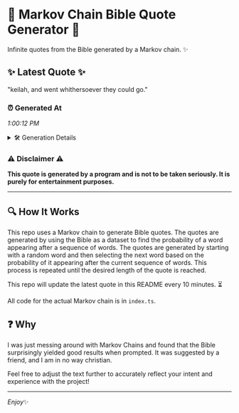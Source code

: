 # 📖 Markov Chain Bible Quote Generator 📖

Infinite quotes from the Bible generated by a Markov chain. ✨

## ✨ Latest Quote ✨
"keilah, and went whithersoever they could go."

### ⏰ Generated At
*1:00:12 PM*

<details>
    <summary>🛠️ Generation Details</summary>
    <p>
        <strong>🌱 Seed:</strong> keilah,<br>
        <strong>🔄 Iterations:</strong> 6<br>
        <strong>📜 Context History:</strong><br>[ keilah, ]: and<br>[ keilah,, and ]: went<br>[ keilah,, and, went ]: whithersoever<br>[ keilah,, and, went, whithersoever ]: they<br>[ keilah,, and, went, whithersoever, they ]: could<br>[ keilah,, and, went, whithersoever, they, could ]: go.<br>
    </p>
</details>

### ⚠️ Disclaimer ⚠️
**This quote is generated by a program and is not to be taken seriously. It is purely for entertainment purposes.**

---

## 🔍 How It Works

This repo uses a Markov chain to generate Bible quotes. The quotes are generated by using the Bible as a dataset to find the probability of a word appearing after a sequence of words. The quotes are generated by starting with a random word and then selecting the next word based on the probability of it appearing after the current sequence of words. This process is repeated until the desired length of the quote is reached.

This repo will update the latest quote in this README every 10 minutes. ⏳

All code for the actual Markov chain is in `index.ts`.

## ❓ Why

I was just messing around with Markov Chains and found that the Bible surprisingly yielded good results when prompted. 
It was suggested by a friend, and I am in no way christian.

Feel free to adjust the text further to accurately reflect your intent and experience with the project!

---

*Enjoy*✨
